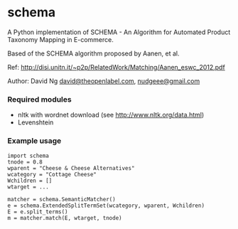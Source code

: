# schema
A Python implementation of SCHEMA - An Algorithm for Automated Product Taxonomy Mapping in E-commerce.

Based of the SCHEMA algorithm proposed by Aanen, et al.

Ref: http://disi.unitn.it/~p2p/RelatedWork/Matching/Aanen_eswc_2012.pdf

Author: David Ng <david@theopenlabel.com>, <nudgeee@gmail.com>


### Required modules
* nltk with wordnet download (see http://www.nltk.org/data.html)
* Levenshtein
 
### Example usage
    import schema
    tnode = 0.8
    wparent = "Cheese & Cheese Alternatives"
    wcategory = "Cottage Cheese"
    Wchildren = []
    wtarget = ...
    
    matcher = schema.SemanticMatcher()
    e = schema.ExtendedSplitTermSet(wcategory, wparent, Wchildren)
    E = e.split_terms()
    m = matcher.match(E, wtarget, tnode)
